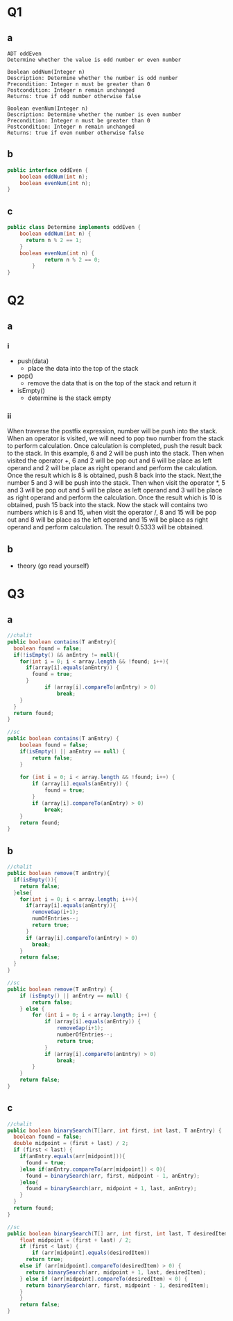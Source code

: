 # Q1

## a
```
ADT oddEven
Determine whether the value is odd number or even number

Boolean oddNum(Integer n)
Description: Determine whether the number is odd number
Precondition: Integer n must be greater than 0
Postcondition: Integer n remain unchanged
Returns: true if odd number otherwise false

Boolean evenNum(Integer n)
Description: Determine whether the number is even number
Precondition: Integer n must be greater than 0
Postcondition: Integer n remain unchanged
Returns: true if even number otherwise false
```

## b
```java
public interface oddEven {
    boolean oddNum(int n);
    boolean evenNum(int n);
}
```

## c
```java
public class Determine implements oddEven {
    boolean oddNum(int n) {
      return n % 2 == 1;
    }
    boolean evenNum(int n) {
			return n % 2 == 0;
		}
}
```

# Q2

## a

### i
- push(data)
	- place the data into the top of the stack
- pop()
	- remove the data that is on the top of the stack and return it
- isEmpty()
	- determine is the stack empty

### ii
When traverse the postfix expression, number will be push into the stack. When an operator is visited, we will need to pop two number from the stack to perform calculation. Once calculation is completed, push the result back to the stack. In this example, 6 and 2 will be push into the stack. Then when visited the operator +, 6 and 2 will be pop out and 6 will be place as left operand and 2 will be place as right operand and perform the calculation. Once the result which is 8 is obtained, push 8 back into the stack. Next,the number 5 and 3 will be push into the stack. Then when visit the operator *, 5 and 3 will be pop out and 5 will be place as left operand and 3 will be place as right operand and perform the calculation. Once the result which is 10 is obtained, push 15 back into the stack. Now the stack will contains two numbers which is 8 and 15, when visit the operator /, 8 and 15 will be pop out and 8 will be place as the left operand and 15 will be place as right operand and perform calculation. The result 0.5333 will be obtained.

## b
- theory (go read yourself)

# Q3

## a
```java
//chalit 
public boolean contains(T anEntry){
  boolean found = false;
  if(!isEmpty() && anEntry != null){
    for(int i = 0; i < array.length && !found; i++){
      if(array[i].equals(anEntry)) {
        found = true;
      } 
			if (array[i].compareTo(anEntry) > 0)
				break;
    }
  }
  return found;
}

//sc
public boolean contains(T anEntry) {
	boolean found = false;
	if(isEmpty() || anEntry == null) {
		return false;
	}
	
	for (int i = 0; i < array.length && !found; i++) {
		if (array[i].equals(anEntry)) {
			found = true;
		}
		if (array[i].compareTo(anEntry) > 0)
			break;
	}
	return found;
}
```

## b
```java
//chalit
public boolean remove(T anEntry){
  if(isEmpty()){
    return false;
  }else{
    for(int i = 0; i < array.length; i++){
      if(array[i].equals(anEntry)){
        removeGap(i+1);
        numOfEntries--;
        return true;
      }
      if (array[i].compareTo(anEntry) > 0)
        break;
    }
    return false;
  }
}

//sc
public boolean remove(T anEntry) {
	if (isEmpty() || anEntry == null) {
		return false;
	} else {
		for (int i = 0; i < array.length; i++) {
			if (array[i].equals(anEntry)) {
				removeGap(i+1);
				numberOfEntries--;
				return true;
			}
			if (array[i].compareTo(anEntry) > 0)
				break;
		}
	}
	return false;
}
```

## c
```java
//chalit 
public boolean binarySearch(T[]arr, int first, int last, T anEntry) {
  boolean found = false;
  double midpoint = (first + last) / 2;
  if (first < last) {
    if(anEntry.equals(arr[midpoint])){
      found = true;
    }else if(anEntry.compareTo(arr[midpoint]) < 0){
      found = binarySearch(arr, first, midpoint - 1, anEntry);
    }else{
      found = binarySearch(arr, midpoint + 1, last, anEntry);
    }
  }
  return found;
}

//sc
public boolean binarySearch(T[] arr, int first, int last, T desiredItem) {
	float midpoint = (first + last) / 2;
	if (first < last) {
		if (arr[midpoint].equals(desiredItem))
      return true;
    else if (arr[midpoint].compareTo(desiredItem) > 0) {
      return binarySearch(arr, midpoint + 1, last, desiredItem);
    } else if (arr[midpoint].compareTo(desiredItem) < 0) {
      return binarySearch(arr, first, midpoint - 1, desiredItem);
    }
	}
	return false;
}
```